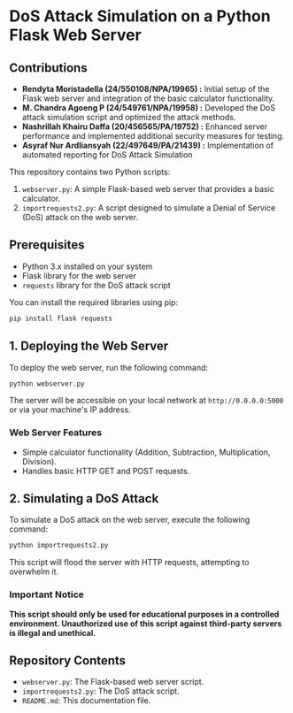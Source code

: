 
# DoS Attack Simulation on a Python Flask Web Server

## Contributions
- **Rendyta Moristadella (24/550108/NPA/19965) :** Initial setup of the Flask web server and integration of the basic calculator functionality.
- **M. Chandra Agoeng P (24/549761/NPA/19958) :** Developed the DoS attack simulation script and optimized the attack methods.
- **Nashrillah Khairu Daffa (20/456565/PA/19752) :** Enhanced server performance and implemented additional security measures for testing.
- **Asyraf Nur Ardliansyah (22/497649/PA/21439) :** Implementation of automated reporting for DoS Attack Simulation

This repository contains two Python scripts:
1. `webserver.py`: A simple Flask-based web server that provides a basic calculator.
2. `importrequests2.py`: A script designed to simulate a Denial of Service (DoS) attack on the web server.

## Prerequisites
- Python 3.x installed on your system
- Flask library for the web server
- `requests` library for the DoS attack script

You can install the required libraries using pip:
```bash
pip install flask requests
```

## 1. Deploying the Web Server

To deploy the web server, run the following command:

```bash
python webserver.py
```

The server will be accessible on your local network at `http://0.0.0.0:5000` or via your machine's IP address.

### Web Server Features
- Simple calculator functionality (Addition, Subtraction, Multiplication, Division).
- Handles basic HTTP GET and POST requests.

## 2. Simulating a DoS Attack

To simulate a DoS attack on the web server, execute the following command:

```bash
python importrequests2.py
```

This script will flood the server with HTTP requests, attempting to overwhelm it.

### Important Notice
**This script should only be used for educational purposes in a controlled environment. Unauthorized use of this script against third-party servers is illegal and unethical.**

## Repository Contents
- `webserver.py`: The Flask-based web server script.
- `importrequests2.py`: The DoS attack script.
- `README.md`: This documentation file.
